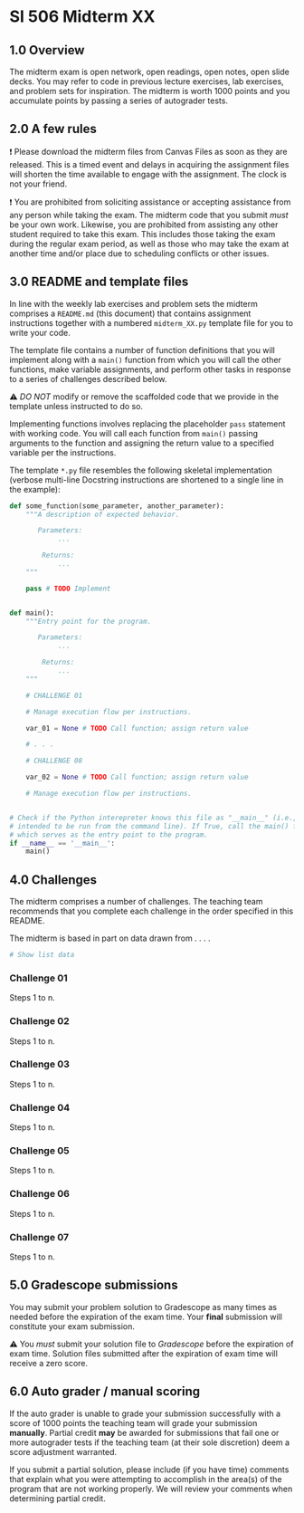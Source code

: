 # SI 506 Midterm XX

## 1.0 Overview

The midterm exam is open network, open readings, open notes, open slide decks. You may refer to
code in previous lecture exercises, lab exercises, and problem sets for inspiration. The midterm
is worth 1000 points and you accumulate points by passing a series of autograder tests.

## 2.0 A few rules

:exclamation: Please download the midterm files from Canvas Files as soon as they are
released. This is a timed event and delays in acquiring the assignment files will shorten the time
available to engage with the assignment. The clock is not your friend.

:exclamation: You are prohibited from soliciting assistance or accepting assistance from any person
while taking the exam. The midterm code that you submit _must_ be your own work. Likewise, you are
prohibited from assisting any other student required to take this exam. This includes those taking
the exam during the regular exam period, as well as those who may take the exam at another time
and/or place due to scheduling conflicts or other issues.

## 3.0 README and template files

In line with the weekly lab exercises and problem sets the midterm comprises a `README.md`
(this document) that contains assignment instructions together with a numbered `midterm_XX.py`
template file for you to write your code.

The template file contains a number of function definitions that you will implement along with a
`main()` function from which you will call the other functions, make variable assignments, and
perform other tasks in response to a series of challenges described below.

:warning: _DO NOT_ modify or remove the scaffolded code that we provide in the template unless
instructed to do so.

Implementing functions involves replacing the placeholder `pass` statement with working code. You
will call each function from `main()` passing arguments to the function and assigning the return
value to a specified variable per the instructions.

The template `*.py` file resembles the following skeletal implementation (verbose multi-line
Docstring instructions are shortened to a single line in the example):

```python
def some_function(some_parameter, another_parameter):
    """A description of expected behavior.

       Parameters:
            ...

        Returns:
            ...
    """

    pass # TODO Implement


def main():
    """Entry point for the program.

       Parameters:
            ...

        Returns:
            ...
    """

    # CHALLENGE 01

    # Manage execution flow per instructions.

    var_01 = None # TODO Call function; assign return value

    # . . .

    # CHALLENGE 08

    var_02 = None # TODO Call function; assign return value

    # Manage execution flow per instructions.


# Check if the Python interepreter knows this file as "__main__" (i.e., a script
# intended to be run from the command line). If True, call the main() function
# which serves as the entry point to the program.
if __name__ == '__main__':
    main()
```

## 4.0 Challenges

The midterm comprises a number of challenges. The teaching team recommends that you complete each
challenge in the order specified in this README.

The midterm is based in part on data drawn from . . . .

```python
# Show list data
```

### Challenge 01

Steps 1 to n.

### Challenge 02

Steps 1 to n.

### Challenge 03

Steps 1 to n.

### Challenge 04

Steps 1 to n.

### Challenge 05

Steps 1 to n.

### Challenge 06

Steps 1 to n.

### Challenge 07

Steps 1 to n.

## 5.0 Gradescope submissions

You may submit your problem solution to Gradescope as many times as needed before the expiration of
the exam time. Your __final__ submission will constitute your exam submission.

:warning: You _must_ submit your solution file to _Gradescope_ before the expiration of exam time.
Solution files submitted after the expiration of exam time will receive a zero score.

## 6.0 Auto grader / manual scoring

If the auto grader is unable to grade your submission successfully with a score of 1000 points the
teaching team will grade your submission __manually__. Partial credit __may__ be awarded for
submissions that fail one or more autograder tests if the teaching team (at their sole discretion)
deem a score adjustment warranted.

If you submit a partial solution, please include (if you have time) comments that explain what you
were attempting to accomplish in the area(s) of the program that are not working properly. We
will review your comments when determining partial credit.
